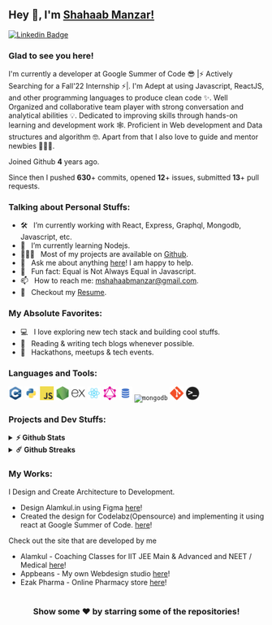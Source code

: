 

<!--
### Hi there 👋
**shahaab/shahaab** is a ✨ _special_ ✨ repository because its `README.md` (this file) appears on your GitHub profile.

Here are some ideas to get you started:
, created **20**+ gists and contributed to **18**+ public repositories.
- 🔭 I’m currently working on ...
- 🌱 I’m currently learning ...
- 👯 I’m looking to collaborate on ...
- 🤔 I’m looking for help with ...
- 💬 Ask me about ...
- 📫 How to reach me: ...
- 😄 Pronouns: ...
- ⚡ Fun fact: ...
-->

## Hey 👋, I'm [Shahaab Manzar!](https://github.com/shahaab/)

[![Linkedin Badge](https://img.shields.io/badge/-LinkedIn-0e76a8?style=flat-square&logo=Linkedin&logoColor=white)](https://linkedin.com/in/shahaab-manzar/)

### Glad to see you here! &nbsp; 
I'm currently a developer at Google Summer of Code 😎 |⚡ Actively Searching for a Fall'22 Internship ⚡|. I'm Adept at using Javascript, ReactJS, and other programming languages to produce clean code ✨. Well Organized and collaborative team player with strong
conversation and analytical abilities 💡. Dedicated to improving skills through hands-on learning and development work 🕸️. Proficient in Web development and Data structures and algorithm 🤓. Apart from that I also love to guide and mentor newbies 👨🏻‍💻.

Joined Github **4** years ago.

Since then I pushed **630**+ commits, opened **12**+ issues, submitted **13**+ pull requests.

### Talking about Personal Stuffs:

- 🛠 &nbsp; I’m currently working with React, Express, Graphql, Mongodb, Javascript, etc.
- 🚀 &nbsp; I’m currently learning Nodejs.
- 👨🏻‍💻 &nbsp; Most of my projects are available on [Github](https://github.com/shahaab).
- 💬 &nbsp; Ask me about anything [here](https://www.linkedin.com/in/shahaab-manzar/)! I am happy to help.
- 👾 &nbsp; Fun fact: Equal is Not Always Equal in Javascript.
- 📫 &nbsp; How to reach me: mshahaabmanzar@gmail.com.
- 📝 &nbsp; Checkout my [Resume](https://bit.ly/shahaab_manzar).

### My Absolute Favorites:

- 💻 &nbsp; I love exploring new tech stack and building cool stuffs.
- 📰 &nbsp; Reading & writing tech blogs whenever possible.
- 🍕 &nbsp; Hackathons, meetups & tech events.

### Languages and Tools:

<code><img height="27" src="https://raw.githubusercontent.com/github/explore/80688e429a7d4ef2fca1e82350fe8e3517d3494d/topics/cpp/cpp.png" alt="cpp"></code>
<code><img height="27" src="https://raw.githubusercontent.com/github/explore/80688e429a7d4ef2fca1e82350fe8e3517d3494d/topics/python/python.png" alt="python"></code>
<code><img height="27" src="https://raw.githubusercontent.com/github/explore/80688e429a7d4ef2fca1e82350fe8e3517d3494d/topics/javascript/javascript.png" alt="javascript"></code>
<code><img height="27" src="https://raw.githubusercontent.com/github/explore/80688e429a7d4ef2fca1e82350fe8e3517d3494d/topics/nodejs/nodejs.png" alt="nodejs"></code>
<code><img height="27" src="https://raw.githubusercontent.com/devicons/devicon/master/icons/express/express-original.svg" alt="expressjs"></code>
<code><img height="27" src="https://raw.githubusercontent.com/github/explore/80688e429a7d4ef2fca1e82350fe8e3517d3494d/topics/react/react.png" alt="react"></code>
<code><img height="27" src="https://raw.githubusercontent.com/github/explore/80688e429a7d4ef2fca1e82350fe8e3517d3494d/topics/graphql/graphql.png" alt="graphql"></code>
<code><img height="27" src="https://raw.githubusercontent.com/github/explore/80688e429a7d4ef2fca1e82350fe8e3517d3494d/topics/sql/sql.png" alt="sql"></code>
<code><img height="27" src="https://encrypted-tbn0.gstatic.com/images?q=tbn%3AANd9GcSTTzPAw-55ssm1Im594xYZ9eRQu2JylrkYLg&usqp=CAU" alt="mongodb"></code>
<code><img height="27" src="https://raw.githubusercontent.com/devicons/devicon/master/icons/git/git-original.svg" alt="git"></code>
<code><img height="27" src="https://raw.githubusercontent.com/github/explore/80688e429a7d4ef2fca1e82350fe8e3517d3494d/topics/terminal/terminal.png" alt="terminal"></code>

<!--
<code><img height="25" src="https://raw.githubusercontent.com/github/explore/80688e429a7d4ef2fca1e82350fe8e3517d3494d/topics/sass/sass.png" alt="sass"></code>
-->

### Projects and Dev Stuffs:

<details>	
  <summary><b>⚡ Github Stats</b></summary>

  <br />
  <img height="180em" src="https://github-readme-stats.vercel.app/api?username=shahaab&show_icons=true&hide_border=true&&count_private=true&include_all_commits=true" />
  <img height="180em" src="https://github-readme-stats.vercel.app/api/top-langs/?username=shahaab&exclude_repo=KNN-Image-Classification&show_icons=true&hide_border=true&layout=compact&langs_count=8"/>
</details>

<details>	
  <summary><b>☄️ Github Streaks</b></summary>

  <br />
  <img height="180em" src="https://github-readme-streak-stats.herokuapp.com/?user=shahaab&hide_border=true" />
</details>


### My Works:
 I Design and Create Architecture to Development.
-  Design Alamkul.in using Figma [here](https://www.behance.net/gallery/129696375/Alamkul-Website)!
-  Created the design for Codelabz(Opensource) and implementing it using react at Google Summer of Code. [here](https://www.figma.com/file/pfl5GvmMvNOi34bdcPAYt5/Codelabz-Prototype?node-id=0%3A1)!
 
 Check out the site that are developed by me
- Alamkul - Coaching Classes for IIT JEE Main &amp; Advanced and NEET / Medical [here](http://alamkul.in/)!
- Appbeans - My own Webdesign studio [here](https://appbeans.netlify.app/)!
- Ezak Pharma - Online Pharmacy store [here](https://ezak.netlify.app/)!

#

<div align="center">

### Show some ❤️ by starring some of the repositories!
  </div>
